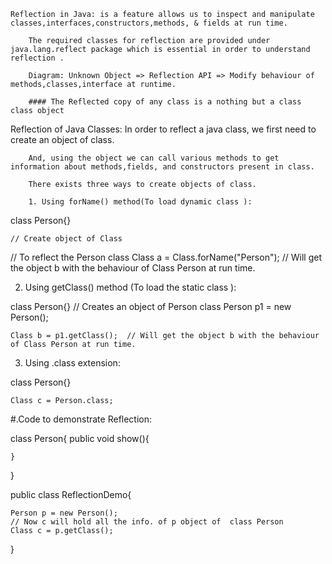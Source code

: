     Reflection in Java: is a feature allows us to inspect and manipulate classes,interfaces,constructors,methods, & fields at run time.

        The required classes for reflection are provided under java.lang.reflect package which is essential in order to understand reflection .

        Diagram: Unknown Object => Reflection API => Modify behaviour of methods,classes,interface at runtime.

        #### The Reflected copy of any class is a nothing but a class class object

Reflection of Java Classes: In order to reflect a java class, we first need to create an object of class.

        And, using the object we can call various methods to get information about methods,fields, and constructors present in class.

        There exists three ways to create objects of class.

        1. Using forName() method(To load dynamic class ):

class Person{}

    // Create object of Class

// To reflect the Person class
Class a = Class.forName("Person"); // Will get the object b with the behaviour of Class Person at run time.

2. Using getClass() method (To load the static class ):

class Person{}
// Creates an object of Person class
Person p1 = new Person();

    Class b = p1.getClass();  // Will get the object b with the behaviour of Class Person at run time.

3. Using .class extension:

class Person{}

    Class c = Person.class;

#.Code to demonstrate Reflection:

class Person{
public void show(){

    }

}

public class ReflectionDemo{

    Person p = new Person();
    // Now c will hold all the info. of p object of  class Person
    Class c = p.getClass();

}


